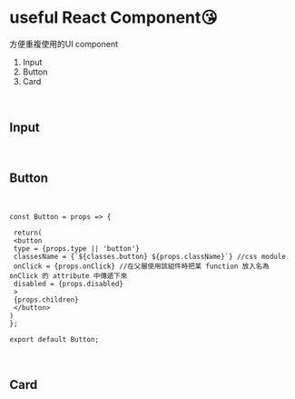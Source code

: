 # useful React Component😘
方便重複使用的UI component
<ol>
  <li>Input</li>
  <li>Button</li>
  <li>Card</li>
</ol>
<br>
<h2>Input</h2>
<br>
<h2>Button</h2><br>

```
const Button = props => {

 return(
 <button
 type = {props.type || 'button'}
 classesName = {`${classes.button} ${props.className}`} //css module
 onClick = {props.onClick} //在父層使用該組件時把某 function 放入名為 onClick 的 attribute 中傳遞下來 
 disabled = {props.disabled}
 >
 {props.children}
 </button>
)
};

export default Button;
```

<br>
<h2>Card</h2>

